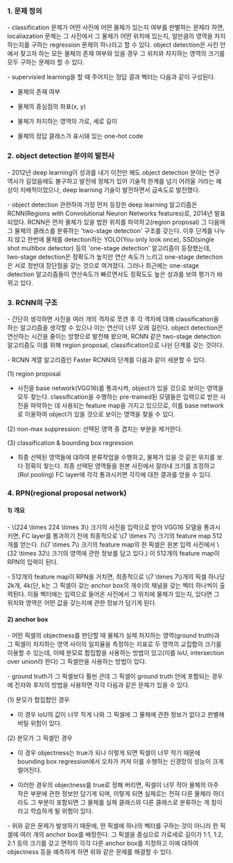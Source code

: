### 1. 문제 정의

\- classification 문제가 어떤 사진에 어떤 물체가 있는지 여부를 판별하는 문제라 하면, localiazation 문제는 그 사진에서 그 물체가 어떤 위치에 있는지, 얼만큼의 영역을 차지하는지를 구하는 regression 문제의 하나라고 할 수 있다. object detection은 사진 안에서 찾고자 하는 모든 물체의 존재 여부와 있을 경우 그 위치와 차지하는 영역의 크기를 모두 구하는 문제라 할 수 있다.

\- supervisied learning을 할 때 주어지는 정답 결과 벡터는 다음과 같이 구성된다.

- 물체의 존재 여부

- 물체의 중심점의 좌표(x, y)

- 물체가 차지하는 영역의 가로, 세로 길이

- 물체의 정답 클래스가 표시돼 있는 one-hot code



### 2. object detection 분야의 발전사

\- 2012년 deep learning이 성과를 내기 이전만 해도 object detection 분야는 연구 역사가 길었음에도 불구하고 발전에 정체가 있어 기술적 한계를 넘기 어려울 거라는 예상이 지배적이었으나, deep learning 기술이 발전하면서 급속도로 발전했다. 

\- object detection 관련하여 가장 먼저 등장한 deep learning 알고리즘은 RCNN(Regions with Convolutional Neuron Networks features)로, 2014년 발표되었다. RCNN은 먼저 물체가 있을 법한 위치를 파악하고(region proposal) 그 다음에 그 물체의 클래스를 분류하는 'two-stage detection' 구조를 갖는다. 이후 단계를 나누지 않고 한번에 물체를 detection하는 YOLO(You only look once), SSD(single shot multibox detector) 등의 'one-stage detection' 알고리즘이 등장했는데, two-stage detection은 정확도가 높지만 연산 속도가 느리고 one-stage detection은 서로 정반대 장단점을 갖는 것으로 여겨졌다. 그러나 최근에는 one-stage detection 알고리즘들이 연산속도가 빠르면서도 정확도도 높은 성과를 보여 평가가 바뀌고 있다.


### 3. RCNN의 구조

\- 간단히 생각하면 사진을 여러 개의 격자로 쪼갠 후 각 격자에 대해 classification을 하는 알고리즘을 생각할 수 있으나 이는 연산이 너무 오래 걸린다. object detection은 연산하는 시간을 줄이는 방향으로 발전해 왔으며, RCNN 같은 two-stage detection 알고리즘도 이를 위해 region proposal, classification으로 나뉜 단계를 갖는 것이다. 

\- RCNN 계열 알고리즘인 Faster RCNN의 단계를 다음과 같이 세분할 수 있다.

(1) region proposal

- 사진을 base network(VGG16)를 통과시켜, object가 있을 것으로 보이는 영역을 모두 찾는다. classification을 수행하는 pre-trained된 모델들은 입력으로 받은 사진을 파악하는 데 사용되는 feature map을 가지고 있으므로, 이를 base network로 이용하여 object가 있을 것으로 보이는 영역을 찾을 수 있다.

(2) non-max suppression: 선택된 영역 중 겹치는 부분을 제거한다. 

(3) classification & bounding box regression

- 최종 선택된 영역들에 대하여 분류작업을 수행하고, 물체가 있을 것 같은 위치를 보다 정확히 찾는다. 최종 선택된 영역들을 원본 사진에서 잘라내 크기를 조정하고(RoI pooling) FC layer에 각각 통과시키면 각각에 대한 결과를 얻을 수 있다.

### 4. RPN(regional proposal network)

#### 1) 개요

\- \\(224 \times 224 \times 3\\) 크기의 사진을 입력으로 받아 VGG16 모델을 통과시키면, FC layer를 통과하기 전에 최종적으로 \\(7 \times 7\\) 크기의 feature map 512개를 얻는다. (\\(7 \times 7\\) 크기의 feature map의 한 픽셀은 원본 입력 사진에서 \\(32 \times 32\\) 크기의 영역에 관한 정보를 담고 있다.) 이 512개의 feature map이 RPN의 입력이 된다.

\- 512개의 feature map이 RPN을 거치면, 최종적으로 \\(7 \times 7\\)개의 픽셀 하나당 2k개, 4k(단, k는 그 픽셀이 갖는 anchor box의 개수)의 채널을 갖는 벡터 하나씩이 출력된다. 이들 벡터에는 입력으로 들어온 사진에서 그 위치에 물체가 있는지, 있다면 그 위치와 영역은 어떤 값을 갖는지에 관한 정보가 담기게 된다.



#### 2) anchor box

\- 어떤 픽셀의 objectness를 판단할 때 물체가 실제 차지하는 영역(ground truth)과 그 픽셀이 차지하는 영역 사이의 일치율을 측정하는 지표로 두 영역의 교집합의 크기를 이용할 수 있는데, 이때 분모로 합집합을 사용하는 방법이 있고(이를 IoU, intersection over union라 한다) 그 픽셀만을 사용하는 방법이 있다. 

\- ground truth가 그 픽셀보다 훨씬 큰데 그 픽셀이 ground truth 안에 포함되는 경우에 전자와 후자의 방법을 사용하면 각각 다음과 같은 문제가 있을 수 있다.

(1) 분모가 합집합인 경우

- 이 경우 IoU의 값이 너무 작게 나와 그 픽셀에 그 물체에 관한 정보가 없다고 판별해버릴 위험이 있다.


(2) 분모가 그 픽셀인 경우

- 이 경우 objectness는 true가 되나 이렇게 되면 픽셀이 너무 작기 때문에 bounding box regression에서 오차가 커져 이를 수행하는 신경망의 성능이 크게 떨어진다. 

- 이러한 경우의 objectness를 true로 정해 버리면, 픽셀이 너무 작아 물체의 아주 작은 부분에 관한 정보만 담기게 되며, 이렇게 되면 실제로는 전혀 다른 물체라 하더라도 그 부분이 포함되면 그 물체를 실제 클래스와 다른 클래스로 분류하는 게 참이라고 학습하게 될 위험이 있다. 


\- 위와 같은 문제가 발생하기 때문에, 한 픽셀에 하나의 벡터를 구하는 것이 아니라 한 픽셀에 여러 개의 anchor box를 배정한다. 그 픽셀을 중심으로 가로세로 길이가 1:1, 1:2, 2:1 등의 크기를 갖고 면적이 각각 다른 anchor box를 지정하고 이에 대하여 objectness 등을 예측하게 하면 위와 같은 문제를 해결할 수 있다. 